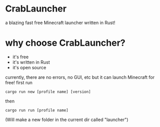 # CrabLauncher 

a blazing fast free Minecraft launcher written in Rust!

# why choose CrabLauncher?
- it's free
- it's written in Rust
- it's open source

currently, there are no errors, no GUI, etc but it can launch Minecraft for free! 
first run 
```
cargo run new [profile name] [version]
```
then
```
cargo run run [profile name]
```
(Will make a new folder in the current dir called "launcher")
